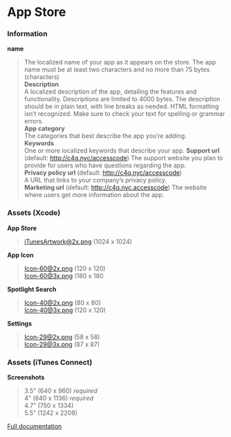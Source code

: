 # App Store

### Information
**name**  
> The localized name of your app as it appears on the store. The app name must be at least two characters and no more than 75 bytes (characters)  
**Description**  
> A localized description of the app, detailing the features and functionality. Descriptions are limited to 4000 bytes. The description should be in plain text, with line breaks as needed. HTML formatting isn’t recognized. Make sure to check your text for spelling or grammar errors.   
**App category**  
> The categories that best describe the app you’re adding.   
**Keywords**  
> One or more localized keywords that describe your app.
**Support url** (default: http://c4q.nyc/accesscode)
> The support website you plan to provide for users who have questions regarding the app.  
**Privacy policy url** (default: http://c4q.nyc/accesscode)  
> A URL that links to your company’s privacy policy.  
**Marketing url** (default: http://c4q.nyc.accesscode)
> The website where users get more information about the app.

### Assets (Xcode)
 
**App Store**
> iTunesArtwork@2x.png (1024 x 1024)

**App Icon**
> Icon-60@2x.png (120 x 120)  
> Icon-60@3x.png (180 x 180

**Spotlight Search**
> Icon-40@2x.png (80 x 80)  
> Icon-40@3x.png (120 x 120)

**Settings**
> Icon-29@2x.png (58 x 58)  
> Icon-29@3x.png (87 x 87)

### Assets (iTunes Connect)

**Screenshots**
> 3.5" (640 x 960) *required*  
> 4" (640 x 1136) *required*  
> 4.7" (750 x 1334)  
> 5.5" (1242 x 2208)  

[Full documentation](https://developer.apple.com/library/ios/documentation/LanguagesUtilities/Conceptual/iTunesConnect_Guide/Appendices/Properties.html#//apple_ref/doc/uid/TP40011225-CH26-SW2)
